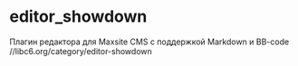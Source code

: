 editor_showdown
===============

Плагин редактора для Maxsite CMS с поддержкой Markdown и BB-code //libc6.org/category/editor-showdown